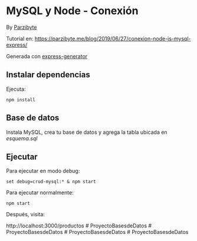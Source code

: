
# MySQL y Node - Conexión

By [Parzibyte](https://parzibyte.me/blog)

Tutorial en: https://parzibyte.me/blog/2019/06/27/conexion-node-js-mysql-express/


Generada con [express-generator](https://parzibyte.me/blog/2019/06/21/generar-app-express-node-express-generator/)

## Instalar dependencias

Ejecuta:

`npm install`

## Base de datos
Instala MySQL, crea tu base de datos y agrega la tabla ubicada en *esquema.sql*
  

## Ejecutar

Para ejecutar en modo debug:

`set debug=crud-mysql:* & npm start`

Para ejecutar normalmente:  

`npm start`

Después, visita:

http://localhost:3000/productos
#   P r o y e c t o B a s e s d e D a t o s  
 #   P r o y e c t o B a s e s d e D a t o s  
 #   P r o y e c t o B a s e s d e D a t o s  
 #   P r o y e c t o B a s e s d e D a t o s  
 